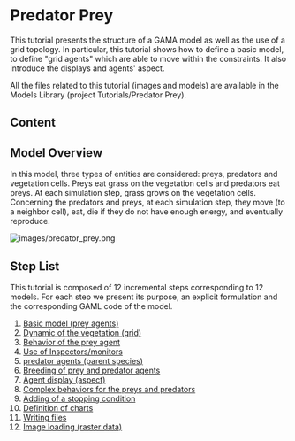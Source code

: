# Predator Prey



This tutorial presents the structure of a GAMA model as well as the use of a grid topology. In particular, this tutorial shows how to define a basic model, to define "grid agents" which are able to move within the constraints. It also introduce the displays and agents' aspect.


All the files related to this tutorial (images and models) are available in the Models Library (project Tutorials/Predator Prey).
## Content





## Model Overview
In this model, three types of entities are considered: preys, predators and vegetation cells. Preys
eat grass on the vegetation cells and predators eat preys. At each simulation step, grass grows on the vegetation cells. Concerning the predators and preys, at each simulation step, they move (to a neighbor cell), eat, die if they do not have enough energy, and eventually reproduce.

![images/predator_prey.png](resources\images/predator_prey.png)




## Step List

This tutorial is composed of 12 incremental steps corresponding to 12 models. For each step we present its purpose, an explicit formulation and the corresponding GAML code of the model.

  1. [Basic model (prey agents)](PredatorPrey_step1)
  1. [Dynamic of the vegetation (grid)](PredatorPrey_step2)
  1. [Behavior of the prey agent](PredatorPrey_step3)
  1. [Use of Inspectors/monitors](PredatorPrey_step4)
  1. [predator agents (parent species)](PredatorPrey_step5)
  1. [Breeding of prey and predator agents](PredatorPrey_step6)
  1. [Agent display (aspect)](PredatorPrey_step7)
  1. [Complex behaviors for the preys and predators](PredatorPrey_step8)
  1. [Adding of a stopping condition](PredatorPrey_step9)
  1. [Definition of charts](PredatorPrey_step10)
  1. [Writing files](PredatorPrey_step11)
  1. [Image loading (raster data)](PredatorPrey_step12)